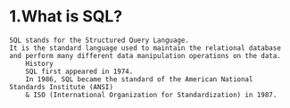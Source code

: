 # 1.What is SQL?
    SQL stands for the Structured Query Language. 
    It is the standard language used to maintain the relational database 
    and perform many different data manipulation operations on the data. 
        History
        SQL first appeared in 1974. 
        In 1986, SQL became the standard of the American National Standards Institute (ANSI) 
        & ISO (International Organization for Standardization) in 1987.
